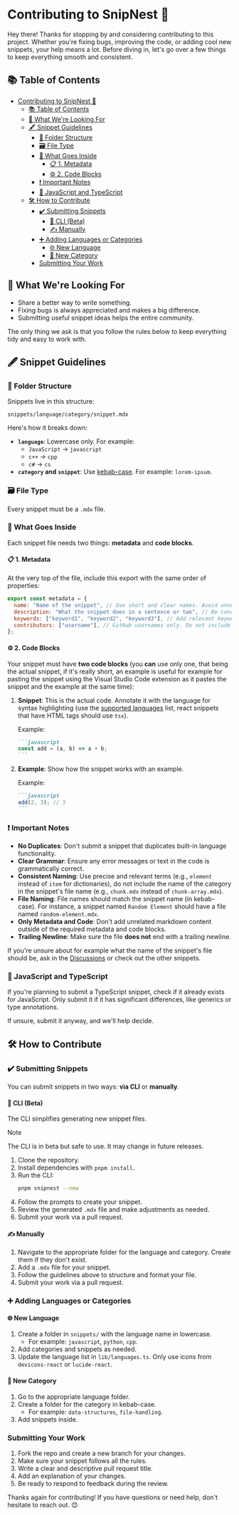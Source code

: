 # Contributing to SnipNest 🤝

Hey there! Thanks for stopping by and considering contributing to this project. Whether you're fixing bugs, improving the code, or adding cool new snippets, your help means a lot. Before diving in, let's go over a few things to keep everything smooth and consistent.

## 📚 Table of Contents

- [Contributing to SnipNest 🤝](#contributing-to-snipnest-)
  - [📚 Table of Contents](#-table-of-contents)
  - [👀 What We're Looking For](#-what-were-looking-for)
  - [🖋️ Snippet Guidelines](#️-snippet-guidelines)
    - [📂 Folder Structure](#-folder-structure)
    - [🗃️ File Type](#️-file-type)
    - [🔄 What Goes Inside](#-what-goes-inside)
      - [📋 1. Metadata](#-1-metadata)
      - [⚙️ 2. Code Blocks](#️-2-code-blocks)
    - [❗ Important Notes](#-important-notes)
    - [📘 JavaScript and TypeScript](#-javascript-and-typescript)
  - [🛠️ How to Contribute](#️-how-to-contribute)
    - [✔️ Submitting Snippets](#️-submitting-snippets)
      - [🔧 CLI (Beta)](#-cli-beta)
      - [✍️ Manually](#️-manually)
    - [➕ Adding Languages or Categories](#-adding-languages-or-categories)
      - [🌐 New Language](#-new-language)
      - [📂 New Category](#-new-category)
    - [Submitting Your Work](#submitting-your-work)

## 👀 What We're Looking For

- Share a better way to write something.
- Fixing bugs is always appreciated and makes a big difference.
- Submitting useful snippet ideas helps the entire community.

The only thing we ask is that you follow the rules below to keep everything tidy and easy to work with.

## 🖋️ Snippet Guidelines

### 📂 Folder Structure

Snippets live in this structure:

```
snippets/language/category/snippet.mdx
```

Here's how it breaks down:

- **`language`**: Lowercase only. For example:
  - `JavaScript` -> `javascript`
  - `c++` → `cpp`
  - `c#` → `cs`
- **`category` and `snippet`**: Use [kebab-case](https://developer.mozilla.org/en-US/docs/Glossary/Kebab_case). For example: `lorem-ipsum`.

### 🗃️ File Type

Every snippet must be a `.mdx` file.

### 🔄 What Goes Inside

Each snippet file needs two things: **metadata** and **code blocks**.

#### 📋 1. Metadata

At the very top of the file, include this export with the same order of properties:

```javascript
export const metadata = {
  name: "Name of the snippet", // Use short and clear names. Avoid unnecessary words like "of a number".
  description: "What the snippet does in a sentence or two", // Be concise and accurate.
  keywords: ["keyword1", "keyword2", "keyword3"], // Add relevant keywords in kebab-case.
  contributors: ["username"], // GitHub usernames only. Do not include @ symbols.
};
```

#### ⚙️ 2. Code Blocks

Your snippet must have **two code blocks** (you **can** use only one, that being the actual snippet, if it's really short, an example is useful for example for pasting the snippet using the Visual Studio Code extension as it pastes the snippet and the example at the same time):

1. **Snippet**: This is the actual code. Annotate it with the language for syntax highlighting (use the [supported languages](https://shiki.style/languages) list, react snippets that have HTML tags should use `tsx`).

   Example:

   ````markdown
   ```javascript
   const add = (a, b) => a + b;
   ```
   ````

2. **Example**: Show how the snippet works with an example.

   Example:

   ````markdown
   ```javascript
   add(2, 3); // 5
   ```
   ````

### ❗ Important Notes

- **No Duplicates**: Don't submit a snippet that duplicates built-in language functionality.
- **Clear Grammar**: Ensure any error messages or text in the code is grammatically correct.
- **Consistent Naming**: Use precise and relevant terms (e.g., `element` instead of `item` for dictionaries), do not include the name of the category in the snippet's file name (e.g., `chunk.mdx` instead of `chunk-array.mdx`).
- **File Naming**: File names should match the snippet name (in kebab-case). For instance, a snippet named `Random Element` should have a file named `random-element.mdx`.
- **Only Metadata and Code**: Don't add unrelated markdown content outside of the required metadata and code blocks.
- **Trailing Newline**: Make sure the file **does not** end with a trailing newline.

If you're unsure about for example what the name of the snippet's file should be, ask in the [Discussions](https://github.com/itsbrunodev/snipnest/discussions) or check out the other snippets.

### 📘 JavaScript and TypeScript

If you're planning to submit a TypeScript snippet, check if it already exists for JavaScript. Only submit it if it has significant differences, like generics or type annotations.

If unsure, submit it anyway, and we'll help decide.

## 🛠️ How to Contribute

### ✔️ Submitting Snippets

You can submit snippets in two ways: **via CLI** or **manually**.

#### 🔧 CLI (Beta)

The CLI simplifies generating new snippet files.

> [!NOTE]
> The CLI is in beta but safe to use. It may change in future releases.

1. Clone the repository.
2. Install dependencies with `pnpm install`.
3. Run the CLI:
   ```bash
   pnpm snipnest --new
   ```
4. Follow the prompts to create your snippet.
5. Review the generated `.mdx` file and make adjustments as needed.
6. Submit your work via a pull request.

#### ✍️ Manually

1. Navigate to the appropriate folder for the language and category. Create them if they don't exist.
2. Add a `.mdx` file for your snippet.
3. Follow the guidelines above to structure and format your file.
4. Submit your work via a pull request.

### ➕ Adding Languages or Categories

#### 🌐 New Language

1. Create a folder in `snippets/` with the language name in lowercase.
   - For example: `javascript`, `python`, `cpp`.
2. Add categories and snippets as needed.
3. Update the language list in `lib/languages.ts`. Only use icons from `devicons-react` or `lucide-react`.

#### 📂 New Category

1. Go to the appropriate language folder.
2. Create a folder for the category in kebab-case.
   - For example: `data-structures`, `file-handling`.
3. Add snippets inside.

### Submitting Your Work

1. Fork the repo and create a new branch for your changes.
2. Make sure your snippet follows all the rules.
3. Write a clear and descriptive pull request title.
4. Add an explanation of your changes.
5. Be ready to respond to feedback during the review.

Thanks again for contributing! If you have questions or need help, don't hesitate to reach out. 😊
